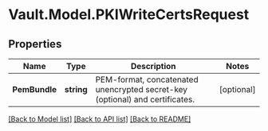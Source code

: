 # Vault.Model.PKIWriteCertsRequest

## Properties

Name | Type | Description | Notes
------------ | ------------- | ------------- | -------------
**PemBundle** | **string** | PEM-format, concatenated unencrypted secret-key (optional) and certificates. | [optional] 


[[Back to Model list]](../README.md#documentation-for-models) [[Back to API list]](../README.md#documentation-for-api-endpoints) [[Back to README]](../README.md)


